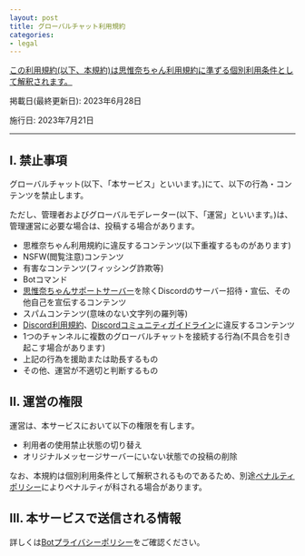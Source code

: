 ```yaml
---
layout: post
title: グローバルチャット利用規約
categories:
- legal
---
```

<u>この利用規約(以下、本規約)は<a href="{{site.url}}/legal/new-tos" class="a-orange">思惟奈ちゃん利用規約</a>に準ずる個別利用条件として解釈されます。</u>

掲載日(最終更新日): 2023年6月28日

施行日: 2023年7月21日

---

## I. 禁止事項

グローバルチャット(以下、「本サービス」といいます。)にて、以下の行為・コンテンツを禁止します。

ただし、管理者およびグローバルモデレーター(以下、「運営」といいます。)は、管理運営に必要な場合は、投稿する場合があります。

- 思椎奈ちゃん利用規約に違反するコンテンツ(以下重複するものがあります)
- NSFW(閲覧注意)コンテンツ
- 有害なコンテンツ(フィッシング詐欺等)
- Botコマンド
- <a href="{{site.url}}/discord" class="a-orange">思惟奈ちゃんサポートサーバー</a>を除くDiscordのサーバー招待・宣伝、その他自己を宣伝するコンテンツ
- スパムコンテンツ(意味のない文字列の羅列等)
- <a href="https://discord.com/terms" class="a-orange">Discord利用規約</a>、<a href="https://discord.com/guidelines" class="a-orange">Discordコミュニティガイドライン</a>に違反するコンテンツ
- 1つのチャンネルに複数のグローバルチャットを接続する行為(不具合を引き起こす場合があります)
- 上記の行為を援助または助長するもの
- その他、運営が不適切と判断するもの

## II. 運営の権限

運営は、本サービスにおいて以下の権限を有します。

- 利用者の使用禁止状態の切り替え
- オリジナルメッセージサーバーにいない状態での投稿の削除

なお、本規約は個別利用条件として解釈されるものであるため、別途<a href="{{site.url}}/legal/penalty" class="a-orange">ペナルティポリシー</a>によりペナルティが科される場合があります。

## III. 本サービスで送信される情報

詳しくは<a href="{{site.url}}/legal/bot-privacy-policy" class="a-orange">Botプライバシーポリシー</a>をご確認ください。